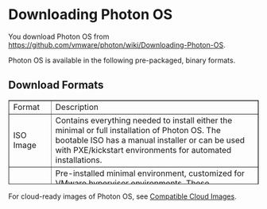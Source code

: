 # Downloading Photon OS

You download Photon OS from https://github.com/vmware/photon/wiki/Downloading-Photon-OS.

Photon OS is available in the following pre-packaged, binary formats.

## Download Formats ####

<table style="height: 170px;" border="1" cellspacing="0" cellpadding="10">
<tbody>
<tr>
<td> Format </td><td> Description </td>
</tr>
<tr>
<td> ISO Image </td>
<td> Contains everything needed to install either the minimal or full installation of Photon OS. The bootable ISO has a manual installer or can be used with PXE/kickstart environments for automated installations. </td>
</tr>
<tr>
<td> OVA </td>
<td> Pre-installed minimal environment, customized for VMware hypervisor environments. These customizations include a highly sanitized and optimized kernel to give improved boot and runtime performance for containers and Linux applications. Since an OVA is a complete virtual machine definition, we've made available a Photon OS OVA that has virtual hardware version 11; this will allow for compatibility with several versions of VMware platforms or allow for the latest and greatest virtual hardware enhancements. </td>
</tr>
<tr>
<td> Amazon AMI </td>
<td> Pre-packaged and tested version of Photon OS made ready to deploy in your Amazon EC2 cloud environment. Previously, we'd published documentation on how to create an Amazon compatible instance, but, now we've done the work for you. </td>
</tr>
<tr>
<td> Google GCE Image </td><td> Pre-packaged and tested Google GCE image that is ready to deploy in your Google Compute Engine Environment, with all modifications and package requirements for running Photon OS in GCE. </td>
</tr>
<tr>
<td> Azure VHD </td>
<td> Pre-packaged and tested Azure HD image that is ready to deploy in your Microsoft Azure Cloud, with all modifications and package requirements for running Photon OS in Azure. </td>
</tr>
</tbody>
</table>


For cloud-ready images of Photon OS, see [Compatible Cloud Images](cloud-images.md).
